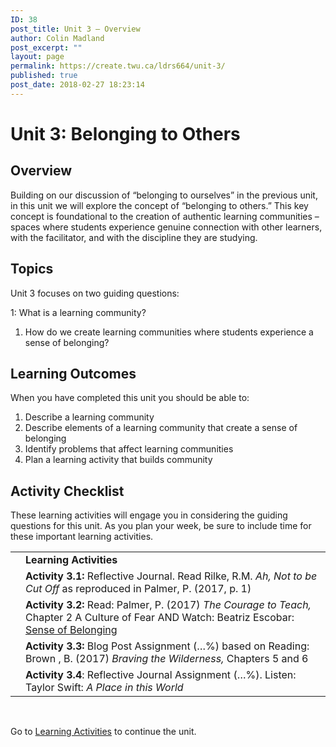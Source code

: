 ```yaml
---
ID: 38
post_title: Unit 3 – Overview
author: Colin Madland
post_excerpt: ""
layout: page
permalink: https://create.twu.ca/ldrs664/unit-3/
published: true
post_date: 2018-02-27 18:23:14
---
```

<h1>Unit 3: Belonging to Others</h1>
<h2>Overview</h2>
Building on our discussion of “belonging to ourselves” in the previous unit, in this unit we will explore the concept of “belonging to others.” This key concept is foundational to the creation of authentic learning communities – spaces where students experience genuine connection with other learners, with the facilitator, and with the discipline they are studying.
<h2>Topics</h2>
Unit 3 focuses on two guiding questions:

1: What is a learning community?
<ol>
 	<li>How do we create learning communities where students experience a sense of belonging?</li>
</ol>
<h2>Learning Outcomes</h2>
When you have completed this unit you should be able to:
<ol>
 	<li>Describe a learning community</li>
 	<li>Describe elements of a learning community that create a sense of belonging</li>
 	<li>Identify problems that affect learning communities</li>
 	<li>Plan a learning activity that builds community</li>
</ol>
<h2>Activity Checklist</h2>
These learning activities will engage you in considering the guiding questions for this unit. As you plan your week, be sure to include time for these important learning activities.
<table width="107%">
<tbody>
<tr>
<td></td>
<td><strong>Learning Activities</strong></td>
</tr>
<tr>
<td></td>
<td><strong>Activity 3.1:</strong> Reflective Journal. Read Rilke, R.M. <em>Ah, Not to be Cut Off</em> as reproduced in Palmer, P. (2017, p. 1)</td>
</tr>
<tr>
<td></td>
<td><strong>Activity 3.2:</strong> Read: Palmer, P. (2017) <em>The Courage to Teach,</em> Chapter 2 A Culture of Fear AND Watch: Beatriz Escobar: <a href="https://www.youtube.com/watch?v=wolYrLz7iyk">Sense of Belonging</a></td>
</tr>
<tr>
<td></td>
<td><strong>Activity 3.3:</strong> Blog Post Assignment (…%) based on Reading: Brown , B. (2017) <em>Braving the Wilderness,</em> Chapters 5 and 6</td>
</tr>
<tr>
<td></td>
<td><strong>Activity 3.4</strong>: Reflective Journal Assignment (…%). Listen: Taylor Swift: <em>A Place in this World</em></td>
</tr>
</tbody>
</table>
&nbsp;

Go to <a href="https://create.twu.ca/ldrs664/unit-2-learning-activities/">Learning Activities</a> to continue the unit.